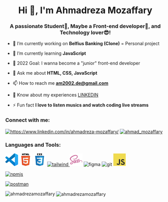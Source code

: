 <h1 align="center">Hi 👋, I'm Ahmadreza Mozaffary</h1>
<h3 align="center">A passionate Student🥳, Maybe a Front-end developer🤪, and Technology lover😎!</h3>

- 🔭 I’m currently working on **Belfius Banking (Clone)** = Personal project

- 🌱 I’m currently learning **JavaScript**

- 🥅 2022 Goal: I wanna become a "junior" front-end developer

- 💬 Ask me about **HTML, CSS, JavaScript**

- 📫 How to reach me **am2002.de@gmail.com**

- 📄 Know about my experiences [LINKEDIN](https://www.linkedin.com/in/ahmadreza-mozaffary/)

- ⚡ Fun fact **I love to listen musics and watch coding live streams**

<h3 align="left">Connect with me:</h3>
<p align="left">
<a href="https://linkedin.com/in/https://www.linkedin.com/in/ahmadreza-mozaffary/" target="blank"><img align="center" src="https://raw.githubusercontent.com/rahuldkjain/github-profile-readme-generator/master/src/images/icons/Social/linked-in-alt.svg" alt="https://www.linkedin.com/in/ahmadreza-mozaffary/" height="30" width="40" /></a>
<a href="https://instagram.com/ahmad_mozaffary" target="blank"><img align="center" src="https://raw.githubusercontent.com/rahuldkjain/github-profile-readme-generator/master/src/images/icons/Social/instagram.svg" alt="ahmad_mozaffary" height="30" width="40" /></a>
</p>
<h3 align="left">Languages and Tools:</h3>
<p align="left">
<!-- vscode -->
<img src="https://raw.githubusercontent.com/github/explore/80688e429a7d4ef2fca1e82350fe8e3517d3494d/topics/visual-studio-code/visual-studio-code.png"  alt="Visual Studio Code" width="40"  height="40" />
<!-- HTML -->
<img src="https://raw.githubusercontent.com/devicons/devicon/master/icons/html5/html5-original-wordmark.svg" alt="html5" width="40" height="40"/>
<!-- CSS -->
<img src="https://raw.githubusercontent.com/devicons/devicon/master/icons/css3/css3-original-wordmark.svg" alt="css3" width="40" height="40"/>
<!-- Tailwind CSS -->
<a href="https://tailwindcss.com/" target="_blank" rel="noreferrer"> <img src="https://www.vectorlogo.zone/logos/tailwindcss/tailwindcss-icon.svg" alt="tailwind" width="40" height="40"/> </a>
<!-- SASS -->
<img src="https://raw.githubusercontent.com/devicons/devicon/master/icons/sass/sass-original.svg" alt="sass" width="40" height="40"/> 
<!-- Figma -->
<img src="https://www.vectorlogo.zone/logos/figma/figma-icon.svg" alt="figma" width="40" height="40"/>
<!-- Git -->
<img src="https://www.vectorlogo.zone/logos/git-scm/git-scm-icon.svg" alt="git" width="40" height="40"/>
<!-- Javascript -->
<img src="https://raw.githubusercontent.com/devicons/devicon/master/icons/javascript/javascript-original.svg" alt="javascript" width="40" height="40"/>
<!-- jQuery -->

<!-- Node Package Manager (NPM) -->
<a href="https://www.npmjs.com/" target="_blank" rel="noreferrer"> <img src="https://upload.wikimedia.org/wikipedia/commons/d/db/Npm-logo.svg" alt="npmjs" width="40" height="40"/> </a>
<!-- Postman -->
<a href="https://postman.com" target="_blank" rel="noreferrer"> <img src="https://www.vectorlogo.zone/logos/getpostman/getpostman-icon.svg" alt="postman" width="40" height="40"/> </a>
 </p>

 <!-- Info -->
<p>
<img align="left" src="https://github-readme-stats.vercel.app/api/top-langs?username=ahmadrezamozaffary&show_icons=true&locale=en&layout=compact" alt="ahmadrezamozaffary" /></p>
<p>&nbsp;<img align="center" src="https://github-readme-stats.vercel.app/api?username=ahmadrezamozaffary&show_icons=true&locale=en" alt="ahmadrezamozaffary" />
</p>

